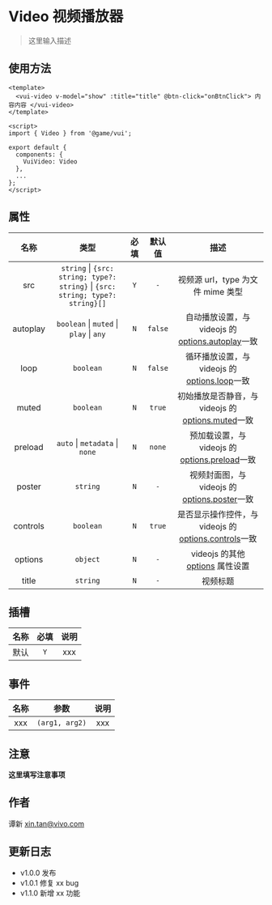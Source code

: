 # Video 视频播放器

> 这里输入描述

## 使用方法

```vue
<template>
  <vui-video v-model="show" :title="title" @btn-click="onBtnClick"> 内容内容 </vui-video>
</template>

<script>
import { Video } from '@game/vui';

export default {
  components: {
    VuiVideo: Video
  },
  ...
};
</script>
```

## 属性

|   名称   |                                          类型                                          | 必填 | 默认值  |                                                      描述                                                       |
| :------: | :------------------------------------------------------------------------------------: | :--: | :-----: | :-------------------------------------------------------------------------------------------------------------: |
|   src    | `string` &#124; `{src: string; type?: string}` &#124; `{src: string; type?: string}[]` | `Y`  |   `-`   |                                        视频源 url，type 为文件 mime 类型                                        |
| autoplay |                  `boolean` &#124; `muted` &#124; `play` &#124; `any`                   | `N`  | `false` |   自动播放设置，与 videojs 的 [options.autoplay](https://docs.videojs.com/tutorial-options.html#autoplay)一致   |
|   loop   |                                       `boolean`                                        | `N`  | `false` |       循环播放设置，与 videojs 的 [options.loop](https://docs.videojs.com/tutorial-options.html#loop)一致       |
|  muted   |                                       `boolean`                                        | `N`  | `true`  |    初始播放是否静音，与 videojs 的 [options.muted](https://docs.videojs.com/tutorial-options.html#muted)一致    |
| preload  |                         `auto` &#124; `metadata` &#124; `none`                         | `N`  | `none`  |     预加载设置，与 videojs 的 [options.preload](https://docs.videojs.com/tutorial-options.html#preload)一致     |
|  poster  |                                        `string`                                        | `N`  |   `-`   |      视频封面图，与 videojs 的 [options.poster](https://docs.videojs.com/tutorial-options.html#poster)一致      |
| controls |                                       `boolean`                                        | `N`  | `true`  | 是否显示操作控件，与 videojs 的 [options.controls](https://docs.videojs.com/tutorial-options.html#controls)一致 |
| options  |                                        `object`                                        | `N`  |   `-`   |                videojs 的其他 [options](https://docs.videojs.com/tutorial-options.html) 属性设置                |
|  title   |                                        `string`                                        | `N`  |   `-`   |                                                    视频标题                                                     |

## 插槽

| 名称 | 必填 | 说明 |
| :--: | :--: | :--: |
| 默认 | `Y`  | xxx  |

## 事件

| 名称 |      参数      | 说明 |
| :--: | :------------: | :--: |
| xxx  | `(arg1, arg2)` | xxx  |

## 注意

**这里填写注意事项**

## 作者

谭新 <xin.tan@vivo.com>

## 更新日志

- v1.0.0 发布
- v1.0.1 修复 xx bug
- v1.1.0 新增 xx 功能
